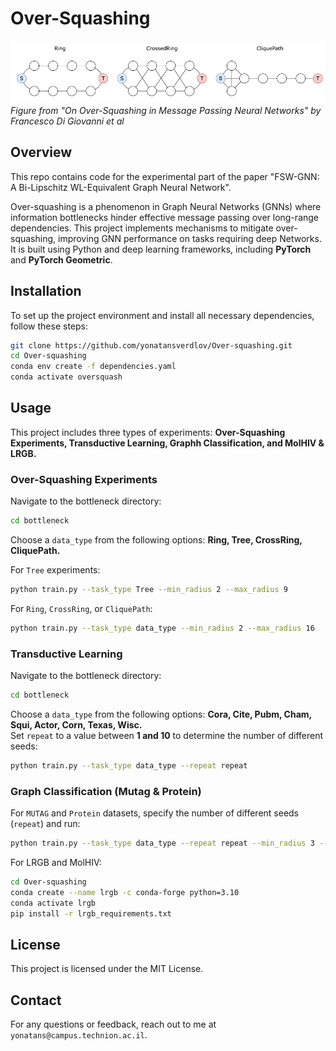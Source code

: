 # Over-Squashing

![Graph Structures](images/over_squash_graphs.png)
*Figure from "On Over-Squashing in Message Passing Neural Networks" by Francesco Di Giovanni et al*

## Overview

This repo contains code for the experimental part of the paper "FSW-GNN: A Bi-Lipschitz WL-Equivalent Graph Neural Network".

Over-squashing is a phenomenon in Graph Neural Networks (GNNs) where information bottlenecks hinder effective message passing over long-range dependencies. This project implements mechanisms to mitigate over-squashing, improving GNN performance on tasks requiring deep Networks. It is built using Python and deep learning frameworks, including **PyTorch** and **PyTorch Geometric**.

## Installation

To set up the project environment and install all necessary dependencies, follow these steps:

```bash
git clone https://github.com/yonatansverdlov/Over-squashing.git
cd Over-squashing
conda env create -f dependencies.yaml
conda activate oversquash
```

## Usage

This project includes three types of experiments: **Over-Squashing Experiments, Transductive Learning, Graphh Classification, and MolHIV & LRGB.**

### Over-Squashing Experiments
Navigate to the bottleneck directory:
```bash
cd bottleneck
```
Choose a `data_type` from the following options: **Ring, Tree, CrossRing, CliquePath.**  

For `Tree` experiments:
```bash
python train.py --task_type Tree --min_radius 2 --max_radius 9
```
For `Ring`, `CrossRing`, or `CliquePath`:
```bash
python train.py --task_type data_type --min_radius 2 --max_radius 16
```

### Transductive Learning
Navigate to the bottleneck directory:
```bash
cd bottleneck
```
Choose a `data_type` from the following options: **Cora, Cite, Pubm, Cham, Squi, Actor, Corn, Texas, Wisc.**  
Set `repeat` to a value between **1 and 10** to determine the number of different seeds:
```bash
python train.py --task_type data_type --repeat repeat
```

### Graph Classification (Mutag & Protein)
For `MUTAG` and `Protein` datasets, specify the number of different seeds (`repeat`) and run:
```bash
python train.py --task_type data_type --repeat repeat --min_radius 3 --max_radius 4
```
For LRGB and MolHIV:
```bash
cd Over-squashing
conda create --name lrgb -c conda-forge python=3.10
conda activate lrgb
pip install -r lrgb_requirements.txt
```

## License

This project is licensed under the MIT License.

## Contact

For any questions or feedback, reach out to me at `yonatans@campus.technion.ac.il`.

